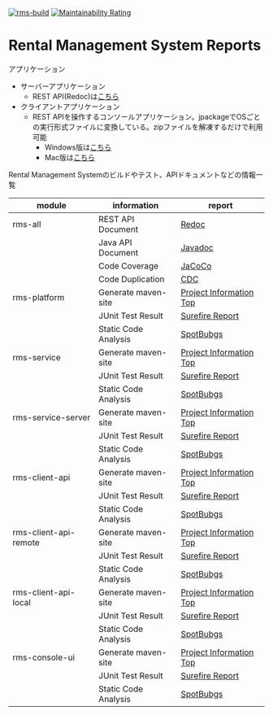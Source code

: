 [![rms-build](https://github.com/ozytso/rms/actions/workflows/rms-build.yml/badge.svg)](https://github.com/ozytso/rms/actions/workflows/rms-build.yml)
[![Maintainability Rating](https://sonarcloud.io/api/project_badges/measure?project=ozytso_rms&metric=sqale_rating)](https://sonarcloud.io/dashboard?id=ozytso_rms)
# Rental Management System Reports
アプリケーション
 - サーバーアプリケーション
   - REST API(Redoc)は[こちら](http://rms.ext-act.io/static/)
 - クライアントアプリケーション
   - REST APIを操作するコンソールアプリケーション。jpackageでOSごとの実行形式ファイルに変換している。zipファイルを解凍するだけで利用可能
     - Windows版は[こちら](https://ozytso.github.io/rms/binary/RmsConsoleWin.zip)
     - Mac版は[こちら](https://ozytso.github.io/rms/binary/RmsConsoleMac.zip)


Rental Management Systemのビルドやテスト、APIドキュメントなどの情報一覧

| module | information | report |
| ------ | ------ | ---- |
| rms-all | REST API Document | [Redoc](http://rms.ext-act.io/static/)|
|  | Java API Document | [Javadoc](https://ozytso.github.io/rms/site/modules/apidocs/index.html) |
|  | Code Coverage | [JaCoCo](https://ozytso.github.io/rms/site/modules/rms-coverage/jacoco-aggregate/index.html) |
|  | Code Duplication | [CDC](https://ozytso.github.io/rms/site/modules/cpd.html) |
| rms-platform | Generate maven-site | [Project Information Top](https://ozytso.github.io/rms/site/modules/rms-platform/project-info.html) |
| | JUnit Test Result | [Surefire Report](https://ozytso.github.io/rms/site/modules/rms-platform/surefire-report.html) |
| | Static Code Analysis | [SpotBubgs](https://ozytso.github.io/rms/site/modules/rms-platform/spotbugs.html) |
| rms-service | Generate maven-site | [Project Information Top](https://ozytso.github.io/rms/site/modules/rms-service/project-info.html) |
| | JUnit Test Result | [Surefire Report](https://ozytso.github.io/rms/site/modules/rms-service/surefire-report.html) |
| | Static Code Analysis | [SpotBubgs](https://ozytso.github.io/rms/site/modules/rms-service/spotbugs.html) |
| rms-service-server | Generate maven-site | [Project Information Top](https://ozytso.github.io/rms/site/modules/rms-service-server/project-info.html) |
| | JUnit Test Result | [Surefire Report](https://ozytso.github.io/rms/site/modules/rms-service-server/surefire-report.html) |
| | Static Code Analysis | [SpotBubgs](https://ozytso.github.io/rms/site/modules/rms-service-server/spotbugs.html) |
| rms-client-api | Generate maven-site | [Project Information Top](https://ozytso.github.io/rms/site/modules/rms-client-api/project-info.html) |
| | JUnit Test Result | [Surefire Report](https://ozytso.github.io/rms/site/modules/rms-client-api/surefire-report.html) |
| | Static Code Analysis | [SpotBubgs](https://ozytso.github.io/rms/site/modules/rms-client-api/spotbugs.html) |
| rms-client-api-remote | Generate maven-site | [Project Information Top](https://ozytso.github.io/rms/site/modules/rms-client-api-remote/project-info.html) |
| | JUnit Test Result | [Surefire Report](https://ozytso.github.io/rms/site/modules/rms-client-api-remote/surefire-report.html) |
| | Static Code Analysis | [SpotBubgs](https://ozytso.github.io/rms/site/modules/rms-client-api-remote/spotbugs.html) |
| rms-client-api-local | Generate maven-site | [Project Information Top](https://ozytso.github.io/rms/site/modules/rms-client-api-local/project-info.html) |
| | JUnit Test Result | [Surefire Report](https://ozytso.github.io/rms/site/modules/rms-client-api-local/surefire-report.html) |
| | Static Code Analysis | [SpotBubgs](https://ozytso.github.io/rms/site/modules/rms-client-api-local/spotbugs.html) |
| rms-console-ui | Generate maven-site | [Project Information Top](https://ozytso.github.io/rms/site/modules/rms-client-ui-console/project-info.html) |
| | JUnit Test Result | [Surefire Report](https://ozytso.github.io/rms/site/modules/rms-client-ui-console/surefire-report.html) |
| | Static Code Analysis | [SpotBubgs](https://ozytso.github.io/rms/site/modules/rms-client-ui-console/spotbugs.html) |
